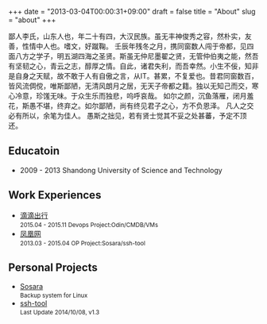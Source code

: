 +++
date = "2013-03-04T00:00:31+09:00"
draft = false
title = "About"
slug = "about"
+++

鄙人李氏，山东人也，年二十有四，大汉民族。虽无丰神俊秀之容，然朴实，友善，性情中人也。嗜文，好蹴鞠。
壬辰年残冬之月，携同窗数人闯于帝都，见四面八方之学子，明五湖四海之圣贤。斯虽无仲尼墨翟之贤，无管仲伯夷之能，然吾有坚韧之心，青云之志，醇厚之情。自此，诸君失利，而吾幸然。小生不佞，知非是自身之天赋，故不敢于人有自傲之言，从IT。甚累，不复爱也。昔君同窗数百，皆风流倜傥，唯斯鄙陋，无清风朗月之居，无天子帝都之籍。独以无知己而交，寒心冷意，珍馐无味。于众生乐而独悲，呜呼哀哉。
如尔之颜，沉鱼落雁，闭月羞花，斯愚不堪，终弃之。如尔鄙陋，尚有终见君子之心，方不负恩泽。
凡人之交必有所以，余笔为佳人。
愚斯之拙见，若有贤士觉其不妥之处甚蕃，予定不顶还。

## Educatoin

* 2009 - 2013 Shandong University of Science and Technology

## Work Experiences

<ul>
<li><a href="" target="_blank">滴滴出行</a><br>
<small>2015.04 - 2015.11 Devops Project:Odin/CMDB/VMs</small></li>
<li><a href="" target="_blank">凤凰网</a><br>
<small>2013.03 - 2015.04 OP Project:Sosara/ssh-tool</small></li>
</ul>

## Personal Projects


<ul>
<li><a href="" target="_blank">Sosara</a><br>
<small>Backup system for Linux</small></li>
<li><a href="" target="_blank">ssh-tool</a><br>
<small>Last Update 2014/10/08, v1.3</small></li>
</ul>

